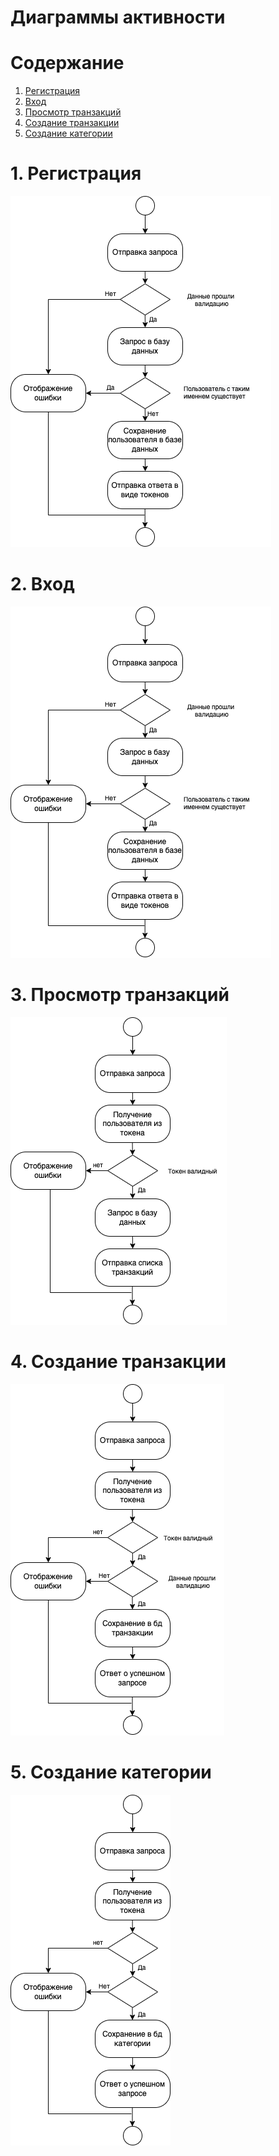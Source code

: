 # Диаграммы активности

# Содержание
1. [Регистрация](#register)
2. [Вход](#sign_in)
3. [Просмотр транзакций](#show_transactions)
4. [Создание транзакции](#create_transaction)
5. [Создание категории](#create_category)

<a name="register"/>

# 1. Регистрация
![Регистрация](../Images/2/registration.png)

<a name="sign_in"/>

# 2. Вход
![Вход](../Images/2/auth.png)


<a name="show_transactions"/>

# 3. Просмотр транзакций
![Просмотр транзакций](../Images/2/list_transactions.png)



<a name="create_transaction"/>

# 4. Создание транзакции
![Создание транзакции](../Images/2/create_transaction.png)


<a name="create_category"/>

# 5. Создание категории
![Создание категории](../Images/2/create_category.png)

